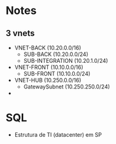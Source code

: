 # Notes
## 3 vnets

* VNET-BACK (10.20.0.0/16)
  * SUB-BACK (10.20.0.0/24)
  * SUB-INTEGRATION (10.20.1.0/24)
* VNET-FRONT (10.10.0.0/16)
  * SUB-FRONT (10.10.0.0/24)
* VNET-HUB (10.250.0.0/16)
  * GatewaySubnet (10.250.250.0/24)
* 



# SQL



* Estrutura de TI (datacenter) em SP